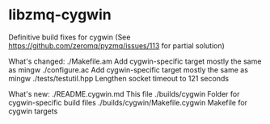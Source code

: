 libzmq-cygwin
=============

Definitive build fixes for cygwin  (See https://github.com/zeromq/pyzmq/issues/113 for partial solution)

What's changed:
  ./Makefile.am                       Add cygwin-specific target mostly the same as mingw
  ./configure.ac                      Add cygwin-specific target mostly the same as mingw
  ./tests/testutil.hpp                Lengthen socket timeout to 121 seconds
  
What's new:
  ./README.cygwin.md                  This file
  ./builds/cygwin                     Folder for cygwin-specific build files
  ./builds/cygwin/Makefile.cygwin     Makefile for cygwin targets
  
